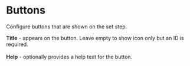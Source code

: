 # Buttons
Configure buttons that are shown on the set step. <br/>

**Title** - appears on the button. Leave empty to show icon only but an ID is required.
<br/>
<br/>
**Help** - optionally provides a help text for the button.